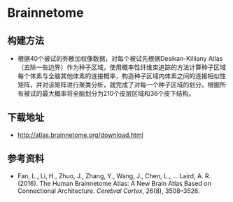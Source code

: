 # Brainnetome

## 构建方法

* 根据40个被试的弥散加权像数据，对每个被试先根据Desikan-Killiany Atlas（去除一些边界）作为种子区域，使用概率性纤维束追踪的方法计算种子区域每个体素与全脑其他体素的连接概率，构造种子区域内体素之间的连接相似性矩阵，并对该矩阵进行聚类分析，就完成了对每一个种子区域的划分。根据所有被试的最大概率将全脑划分为210个皮层区域和36个皮下结构。

## 下载地址

* <http://atlas.brainnetome.org/download.html>

## 参考资料

* Fan, L., Li, H., Zhuo, J., Zhang, Y., Wang, J., Chen, L., … Laird, A. R. (2016). The Human Brainnetome Atlas: A New Brain Atlas Based on Connectional Architecture. *Cerebral Cortex*, 26(8), 3508–3526.
